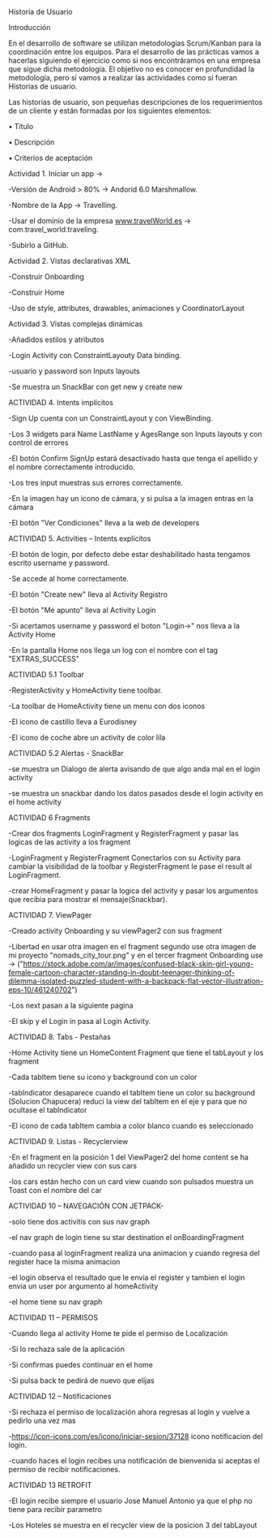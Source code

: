 Historia de Usuario

Introducción

En el desarrollo de software se utilizan metodologías Scrum/Kanban para la coordinación entre los equipos. Para el desarrollo de
las prácticas vamos a hacerlas siguiendo el ejercicio como si nos encontráramos en una empresa que sigue dicha metodología.
El objetivo no es conocer en profundidad la metodología, pero sí vamos a realizar las actividades como si fueran Historias de
usuario.

Las historias de usuario, son pequeñas descripciones de los requerimientos de un cliente y están formadas por los siguientes
elementos:

• Título

• Descripción

• Criterios de aceptación

Actividad 1. Iniciar un app ->

-Versión de Android > 80% -> Andorid 6.0 Marshmallow.

-Nombre de la App -> Travelling.

-Usar el dominio de la empresa www.travelWorld.es -> com.travel_world.traveling.

-Subirlo a GitHub.

Actividad 2. Vistas declarativas XML

-Construir Onboarding

-Construir Home

-Uso de style, attributes, drawables, animaciones y  CoordinatorLayout

Actividad 3. Vistas complejas  dinámicas

-Añadidos estilos y atributos

-Login Activity con ConstraintLayouty Data binding.

-usuario y password son Inputs layouts

-Se muestra un SnackBar con get new y create new

ACTIVIDAD 4. Intents implícitos

-Sign Up cuenta con un ConstraintLayout y con ViewBinding.

-Los 3 widgets para Name LastName y AgesRange son Inputs layouts y con control de errores

-El botón Confirm SignUp estará desactivado hasta que tenga el apellido y el nombre correctamente introducido.

-Los tres input muestras sus errores correctamente.

-En la imagen hay un icono de cámara, y si pulsa a la imagen entras en la cámara

-El botón "Ver Condiciones" lleva a la web de developers

ACTIVIDAD 5. Activities – Intents explícitos

-El botón de login, por defecto debe estar deshabilitado hasta tengamos escrito username y password.

-Se accede al home correctamente.

-El botón "Create new" lleva al Activity Registro

-El botón "Me apunto" lleva al Activity Login

-Si acertamos username y password el boton "Login->" nos lleva a la Activity Home

-En la pantalla Home nos llega un log con el nombre con el tag "EXTRAS_SUCCESS"

ACTIVIDAD 5.1 Toolbar

-RegisterActivity y HomeActivity tiene toolbar.

-La toolbar de HomeActivity tiene un menu con dos iconos

-El icono de castillo lleva a Eurodisney

-El icono de coche abre un activity de color lila

ACTIVIDAD 5.2 Alertas - SnackBar

-se muestra un Dialogo de alerta avisando de que algo anda mal en el login activity

-se muestra un snackbar dando los datos pasados desde el login activity en el home activity

ACTIVIDAD 6 Fragments

-Crear dos fragments LoginFragment y RegisterFragment y pasar las logicas de las activity a los fragment

-LoginFragment y RegisterFragment Conectarlos con su Activity para cambiar la visibilidad de la toolbar y RegisterFragment le pase el result al LoginFragment.

-crear HomeFragment y pasar la logica del activity y pasar los argumentos que recibia para mostrar el mensaje(Snackbar).

ACTIVIDAD 7. ViewPager

-Creado activity Onboarding y su viewPager2 con sus fragment

-Libertad en usar otra imagen en el fragment segundo use otra imagen de mi proyecto "nomads_city_tour.png" y en el tercer fragment Onboarding use ->
("https://stock.adobe.com/ar/images/confused-black-skin-girl-young-female-cartoon-character-standing-in-doubt-teenager-thinking-of-dilemma-isolated-puzzled-student-with-a-backpack-flat-vector-illustration-eps-10/461240702") 

-Los next pasan a la siguiente pagina

-El skip y el Login in pasa al Login Activity.

ACTIVIDAD 8. Tabs - Pestañas

-Home Activity tiene un HomeContent Fragment que tiene el tabLayout y los fragment

-Cada tabItem tiene su icono y background con un color

-tabIndicator desaparece cuando el tabItem tiene un color su background
(Solucion Chapucera) reduci la view del tabItem en el eje y para que no ocultase el tabIndicator

-El icono de cada tabItem cambia a color blanco cuando es seleccionado

ACTIVIDAD 9. Listas - Recyclerview

-En el fragment en la posición 1 del ViewPager2 del home content se ha añadido un recycler view con sus cars

-los cars están hecho con un card view cuando son pulsados muestra un Toast con el nombre del car

ACTIVIDAD 10 – NAVEGACIÓN CON JETPACK-

-solo tiene dos activitis con sus nav graph

-el nav graph de login tiene su star destination el onBoardingFragment

-cuando pasa al loginFragment realiza una animacion y cuando regresa del register hace la misma animacion

-el login observa el resultado que le envia el register y tambien el login envia un user por argumento al homeActivity

-el home tiene su nav graph

ACTIVIDAD 11 – PERMISOS

-Cuando llega al activity Home te pide el permiso de Localización

-Si lo rechaza sale de la aplicación

-Si confirmas puedes continuar en el home

-Si pulsa back te pedirá de nuevo que elijas 

ACTIVIDAD 12 – Notificaciones

-Si rechaza el permiso de localización ahora regresas al login y vuelve a pedirlo una vez mas

-https://icon-icons.com/es/icono/iniciar-sesion/37128 icono notificacion del login.

-cuando haces el login recibes una notificación de bienvenida si aceptas el permiso de recibir notificaciones.

ACTIVIDAD 13 RETROFIT

-El login recibe siempre el usuario Jose Manuel Antonio ya que el php no tiene para recibir parametro

-Los Hoteles se muestra en el recycler view de la posicion 3 del tabLayout

